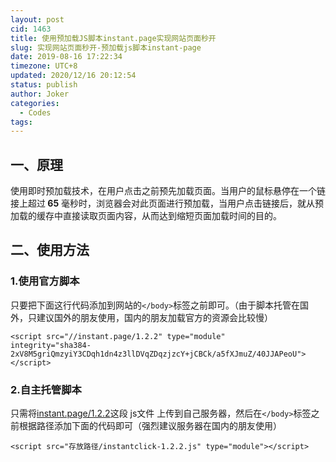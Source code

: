 ```yaml
---
layout: post
cid: 1463
title: 使用预加载JS脚本instant.page实现网站页面秒开
slug: 实现网站页面秒开-预加载js脚本instant-page
date: 2019-08-16 17:22:34
timezone: UTC+8
updated: 2020/12/16 20:12:54
status: publish
author: Joker
categories: 
  - Codes
tags: 
---
```


## 一、原理

使用即时预加载技术，在用户点击之前预先加载页面。当用户的鼠标悬停在一个链接上超过<strong> 65</strong> 毫秒时，浏览器会对此页面进行预加载，当用户点击链接后，就从预加载的缓存中直接读取页面内容，从而达到缩短页面加载时间的目的。

## 二、使用方法

### 1.使用官方脚本

只要把下面这行代码添加到网站的<code>&lt;/body&gt;</code>标签之前即可。（由于脚本托管在国外，只建议国外的朋友使用，国内的朋友加载官方的资源会比较慢）

```
<script src="//instant.page/1.2.2" type="module" 
integrity="sha384-2xV8M5griQmzyiY3CDqh1dn4z3llDVqZDqzjzcY+jCBCk/a5fXJmuZ/40JJAPeoU"></script>
```

### 2.自主托管脚本

只需将<a href="http://instant.page/1.2.2" target="_blank" rel="noopener noreferrer">instant.page/1.2.2</a>这段 js文件 上传到自己服务器，然后在<code>&lt;/body&gt;</code>标签之前根据路径添加下面的代码即可（强烈建议服务器在国内的朋友使用）

```
<script src="存放路径/instantclick-1.2.2.js" type="module"></script>
```

&nbsp;
